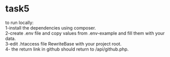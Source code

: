 # task5  
to run locally:  
1-install the dependencies using composer.  
2-create .env file and copy values from .env-example and fill them with your data.  
3-edit .htaccess file RewriteBase with your project root.  
4- the return link in github should return to /api/github.php.
